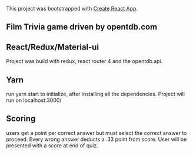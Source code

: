 This project was bootstrapped with [Create React App](https://github.com/facebookincubator/create-react-app).

## Film Trivia game driven by opentdb.com 

## React/Redux/Material-ui

Project was build with redux, react router 4 and the opentdb.api. 


## Yarn 

run yarn start to initialize, after installing all the dependencies. Project will run on localhost:3000/  


## Scoring 

users get a point per correct answer but must select the correct answer to proceed. Every wrong answer deducts a .33 point from score. User will be presented with a score at end of quiz. 
